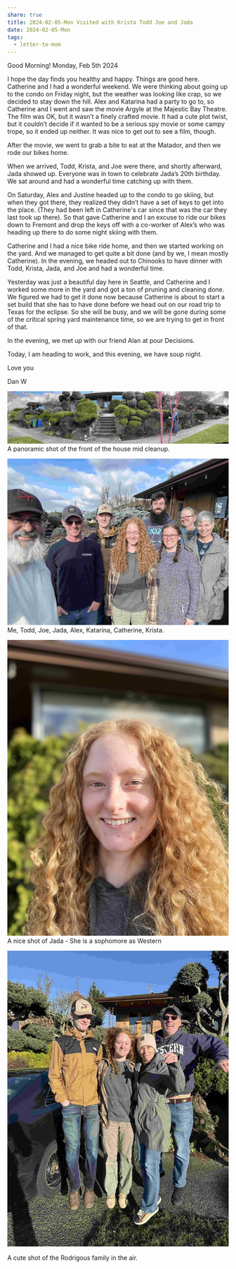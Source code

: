```yaml
---
share: true
title: 2024-02-05-Mon Visited with Krista Todd Joe and Jada
date: 2024-02-05-Mon
tags:
  - letter-to-mom
---
```




Good Morning! Monday, Feb 5th 2024

  

I hope the day finds you healthy and happy. Things are good here. Catherine and I had a wonderful weekend. We were thinking about going up to the condo on Friday night, but the weather was looking like crap, so we decided to stay down the hill. Alex and Katarina had a party to go to, so Catherine and I went and saw the movie Argyle at the Majestic Bay Theatre. The film was OK, but it wasn’t a finely crafted movie. It had a cute plot twist, but it couldn’t decide if it wanted to be a serious spy movie or some campy trope, so it ended up neither. It was nice to get out to see a film, though. 

  

After the movie, we went to grab a bite to eat at the Matador, and then we rode our bikes home.

  

When we arrived, Todd, Krista, and Joe were there, and shortly afterward, Jada showed up. Everyone was in town to celebrate Jada’s 20th birthday. We sat around and had a wonderful time catching up with them.

  

On Saturday, Alex and Justine headed up to the condo to go skiing, but when they got there, they realized they didn’t have a set of keys to get into the place. (They had been left in Catherine's car since that was the car they last took up there). So that gave Catherine and I an excuse to ride our bikes down to Fremont and drop the keys off with a co-worker of Alex’s who was heading up there to do some night skiing with them.

  

Catherine and I had a nice bike ride home, and then we started working on the yard. And we managed to get quite a bit done (and by we, I mean mostly Catherine). In the evening, we headed out to Chinooks to have dinner with Todd, Krista, Jada, and Joe and had a wonderful time. 

  

Yesterday was just a beautiful day here in Seattle, and Catherine and I worked some more in the yard and got a ton of pruning and cleaning done. We figured we had to get it done now because Catherine is about to start a set build that she has to have done before we head out on our road trip to Texas for the eclipse. So she will be busy, and we will be gone during some of the critical spring yard maintenance time, so we are trying to get in front of that.

  

In the evening, we met up with our friend Alan at pour Decisions.

  

Today, I am heading to work, and this evening, we have soup night. 

  

Love you

Dan W





![Pasted image 20240205064030](../attachments/Pasted%20image%2020240205064030.jpg)
A panoramic shot of the front of the house mid cleanup.

![Pasted image 20240205064031](../attachments/Pasted%20image%2020240205064031.jpg)
Me, Todd, Joe, Jada, Alex, Katarina, Catherine, Krista.

![Pasted image 20240205064057](../attachments/Pasted%20image%2020240205064057.jpg)
A nice shot of Jada - She is a sophomore as Western

![Pasted image 20240205064031 1](../attachments/Pasted%20image%2020240205064031%201.jpg)

A cute shot of the Rodrigous family in the air.